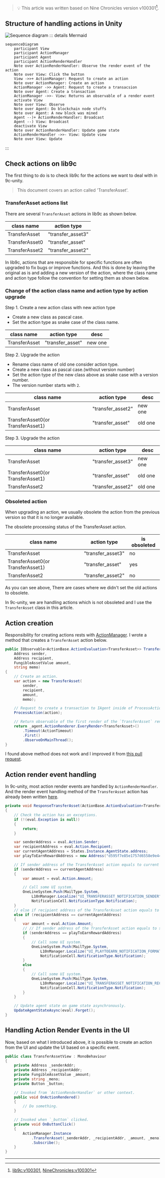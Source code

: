 > 💡 This article was written based on Nine Chronicles version v100301[^v100301].

## Structure of handling actions in Unity

![Sequence diagram](/images/en/forum-trunk/unity-how-to-implement-a-action-logics-feat-transferasset/image.png)
::: details Mermaid
```mermaid
sequenceDiagram
    participant View
    participant ActionManager
    participant Agent
    participant ActionRenderHandler
    Note over ActionRenderHandler: Observe the render event of the action
    Note over View: Click the button
    View ->>+ ActionManager: Request to create an action
    Note over ActionManager: Create an action
    ActionManager ->> Agent: Request to create a transacsion
    Note over Agent: Create a transaction
    ActionManager ->>- View: Returns an observable of a render event
    activate View
    Note over View: Observe
    Note over Agent: Do blockchain node stuffs
    Note over Agent: A new block was mined
    Agent --)+ ActionRenderHandler: Broadcast
    Agent --) View: Broadcast
    deactivate View
    Note over ActionRenderHandler: Update game state
    ActionRenderHandler ->>- View: Update view
    Note over View: Update
```
:::

## Check actions on lib9c

The first thing to do is to check lib9c for the actions we want to deal with in 9c-unity.

> This document covers an action called 'TransferAsset'.

### TransferAsset actions list

There are several `TransferAsset` actions in lib9c as shown below.

| class name | action type |
| --- | --- |
| TransferAsset | "transfer_asset3" |
| TransferAsset0 | "transfer_asset" |
| TransferAsset2 | "transfer_asset2" |

In lib9c, actions that are responsible for specific functions are often upgraded to fix bugs or improve functions. And this is done by leaving the original as is and adding a new version of the action, where the class name and action type follow the convention for setting them as shown below.

### Change of the action class name and action type by action upgrade

Step 1. Create a new action class with new action type

- Create a new class as pascal case.
- Set the action type as snake case of the class name.

| class name | action type | desc |
| --- | --- | --- |
| TransferAsset | "transfer_asset" | new one |

Step 2. Upgrade the action

- Rename class name of old one consider action type.
- Create a new class as pascal case.(without version number)
- Set the action type of the new class above as snake case with a version number.
- The version number starts with `2`.

| class name | action type | desc |
| --- | --- | --- |
| TransferAsset | "transfer_asset2" | new one |
| TransferAsset0(or TransferAsset1) | "transfer_asset" | old one |

Step 3. Upgrade the action

| class name | action type | desc |
| --- | --- | --- |
| TransferAsset | "transfer_asset3" | new one |
| TransferAsset0(or TransferAsset1) | "transfer_asset" | old one |
| TransferAsset2 | "transfer_asset2" | old one |

### Obsoleted action

When upgrading an action, we usually obsolete the action from the previous version so that it is no longer available.

The obsolete processing status of the TransferAsset action.

| class name | action type | is obsoleted |
| --- | --- | --- |
| TransferAsset | "transfer_asset3" | no |
| TransferAsset0(or TransferAsset1) | "transfer_asset" | yes |
| TransferAsset2 | "transfer_asset2" | no |

As you can see above, There are cases where we didn't set the old actions to obsolete.

In 9c-unity, we are handling actions which is not obsoleted and I use the `TransferAsset` class in this article.

## Action creation

Responsibility for creating actions rests with [ActionManager][9c-action-manager-link].
I wrote a method that creates a `TransferAsset` action below.

[9c-action-manager-link]: https://github.com/planetarium/NineChronicles/blob/v100301/nekoyume/Assets/_Scripts/BlockChain/ActionManager.cs

```cs
public IObservable<ActionBase.ActionEvaluation<TransferAsset>> TransferAsset(
    Address sender,
    Address recipient,
    FungibleAssetValue amount,
    string memo)
{
    // Create an action.
    var action = new TransferAsset(
        sender,
        recipient,
        amount,
        memo);

    // Request to create a transaction to IAgent inside of ProcessAction method.
    ProcessAction(action);

    // Return observable of the first render of the `TransferAsset` rendered from now.
    return _agent.ActionRenderer.EveryRender<TransferAsset>()
        .Timeout(ActionTimeout)
        .First()
        .ObserveOnMainThread();
}
```

I found above method does not work and I improved it from [this pull request][pr-to-improve-iagent].

[pr-to-improve-iagent]: https://github.com/planetarium/NineChronicles/pull/2035

## Action render event handling

In 9c-unity, most action render events are handled by `ActionRenderHandler`.
And the render event handling method of the `TransferAsset` action has already been written [here][transfer-asset-render-handling-link].

[transfer-asset-render-handling-link]: https://github.com/planetarium/NineChronicles/blob/v100301/nekoyume/Assets/_Scripts/BlockChain/ActionRenderHandler.cs#L1532-L1570

```cs
private void ResponseTransferAsset(ActionBase.ActionEvaluation<TransferAsset> eval)
{
    // Check the action has an exceptions.
    if (!(eval.Exception is null))
    {
        return;
    }

    var senderAddress = eval.Action.Sender;
    var recipientAddress = eval.Action.Recipient;
    var currentAgentAddress = States.Instance.AgentState.address;
    var playToEarnRewardAddress = new Address("d595f7e85e1757d6558e9e448fa9af77ab28be4c");

    // If sender address of the TransferAsset action equals to current agent address,
    if (senderAddress == currentAgentAddress)
    {
        var amount = eval.Action.Amount;

        // Call some UI system.
        OneLineSystem.Push(MailType.System,
            L10nManager.Localize("UI_TRANSFERASSET_NOTIFICATION_SENDER", amount, recipientAddress),
            NotificationCell.NotificationType.Notification);
    }
    // else if recipient address of the TransferAsset action equals to current agent address,
    else if (recipientAddress == currentAgentAddress)
    {
        var amount = eval.Action.Amount;
        // // If sender address of the TransferAsset action equals to specific address,
        if (senderAddress == playToEarnRewardAddress)
        {
            // Call some UI system.
            OneLineSystem.Push(MailType.System,
                L10nManager.Localize("UI_PLAYTOEARN_NOTIFICATION_FORMAT", amount),
                NotificationCell.NotificationType.Notification);
        }
        else
        {
            // Call some UI system.
            OneLineSystem.Push(MailType.System,
                L10nManager.Localize("UI_TRANSFERASSET_NOTIFICATION_RECIPIENT", amount, senderAddress),
                NotificationCell.NotificationType.Notification);
        }
    }

    // Update agent state on game state asynchronously.
    UpdateAgentStateAsync(eval).Forget();
}
```

## Handling Action Render Events in the UI

Now, based on what I introduced above, it is possible to create an action from the UI and update the UI based on a specific event.

```cs
public class TransferAssetView : MonoBehaviour
{
    private Address _senderAddr;
    private Address _recipientAddr;
    private FungibleAssetValue _amount;
    private string _meno;
    private Button _button;

    // Invoked from `ActionRenderHandler` or other context.
    public void OnActionRendered()
    {
        // Do something.
    }

    // Invoked when `_button` clicked.
    private void OnButtonClick()
    {
        ActionManager.Instance
            .TransferAsset(_senderAddr, _recipientAddr, _amount, _meno)
            .Subscribe();
    }
}
```

---

[^v100301]: [lib9c:v100301][lib9c-v100301], [NineChronicles:v100301][9c-unity-v100301]

[lib9c-v100301]: https://www.github.com/planetarium/lib9c/tree/v100301
[9c-unity-v100301]: https://www.github.com/planetarium/NineChronicles/tree/v100301
